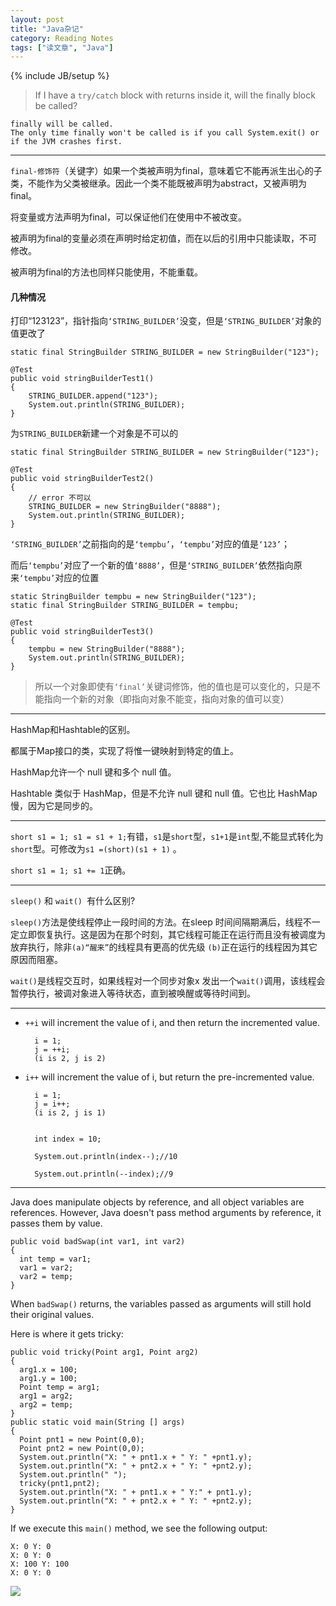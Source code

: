 ```yaml
---
layout: post
title: "Java杂记"
category: Reading Notes
tags: ["读文章", "Java"]
---
```

{% include JB/setup %}


> If I have a `try/catch` block with returns inside it, will the finally block be called?

	finally will be called.
	The only time finally won't be called is if you call System.exit() or if the JVM crashes first.


****

`final-修饰符`（关键字）如果一个类被声明为final，意味着它不能再派生出心的子类，不能作为父类被继承。因此一个类不能既被声明为abstract，又被声明为final。

将变量或方法声明为final，可以保证他们在使用中不被改变。

被声明为final的变量必须在声明时给定初值，而在以后的引用中只能读取，不可修改。

被声明为final的方法也同样只能使用，不能重载。

#### 几种情况

打印“123123”，指针指向`‘STRING_BUILDER’`没变，但是`‘STRING_BUILDER’`对象的值更改了

	static final StringBuilder STRING_BUILDER = new StringBuilder("123");
	
	@Test
    public void stringBuilderTest1()
    {
        STRING_BUILDER.append("123");
        System.out.println(STRING_BUILDER);
    }
	
为`STRING_BUILDER`新建一个对象是不可以的	
	
    static final StringBuilder STRING_BUILDER = new StringBuilder("123");
    
    @Test
    public void stringBuilderTest2()
    {
    	// error 不可以
        STRING_BUILDER = new StringBuilder("8888");
        System.out.println(STRING_BUILDER);
    }
    
`‘STRING_BUILDER’`之前指向的是`‘tempbu’`，`‘tempbu’`对应的值是`‘123’`；

而后`‘tempbu’`对应了一个新的值`‘8888’`，但是`‘STRING_BUILDER’`依然指向原来`‘tempbu’`对应的位置
    
	static StringBuilder tempbu = new StringBuilder("123");
    static final StringBuilder STRING_BUILDER = tempbu;
    
    @Test
    public void stringBuilderTest3()
    {
        tempbu = new StringBuilder("8888");
        System.out.println(STRING_BUILDER);
    }
    
> 所以一个对象即使有`‘final’`关键词修饰，他的值也是可以变化的，只是不能指向一个新的对象（即指向对象不能变，指向对象的值可以变）
	

****

HashMap和Hashtable的区别。 

都属于Map接口的类，实现了将惟一键映射到特定的值上。 

HashMap允许一个 null 键和多个 null 值。 

Hashtable 类似于 HashMap，但是不允许 null 键和 null 值。它也比 HashMap 慢，因为它是同步的。 

****

`short s1 = 1; s1 = s1 + 1;`有错，`s1`是`short`型，`s1+1`是`int`型,不能显式转化为`short`型。可修改为`s1 =(short)(s1 + 1)` 。

`short s1 = 1; s1 += 1`正确。 

****

`sleep()` 和 `wait() `有什么区别? 
 
`sleep()`方法是使线程停止一段时间的方法。在sleep 时间间隔期满后，线程不一定立即恢复执行。这是因为在那个时刻，其它线程可能正在运行而且没有被调度为放弃执行，除非`(a)“醒来”`的线程具有更高的优先级 
`(b)`正在运行的线程因为其它原因而阻塞。 

`wait()`是线程交互时，如果线程对一个同步对象x 发出一个`wait()`调用，该线程会暂停执行，被调对象进入等待状态，直到被唤醒或等待时间到。

****

- `++i` will increment the value of i, and then return the incremented value.

        i = 1;
        j = ++i;
        (i is 2, j is 2)

- `i++` will increment the value of i, but return the pre-incremented value.

        i = 1;
        j = i++;
        (i is 2, j is 1) 


	    int index = 10;
	
	    System.out.println(index--);//10
	
	    System.out.println(--index);//9

****

Java does manipulate objects by reference, and all object variables are references. However, Java doesn't pass method arguments by reference, it passes them by value.

    public void badSwap(int var1, int var2)
    {
      int temp = var1;
      var1 = var2;
      var2 = temp;
    }

When `badSwap()` returns, the variables passed as arguments will still hold their original values.

Here is where it gets tricky:

    public void tricky(Point arg1, Point arg2)
    {
      arg1.x = 100;
      arg1.y = 100;
      Point temp = arg1;
      arg1 = arg2;
      arg2 = temp;
    }
    public static void main(String [] args)
    {
      Point pnt1 = new Point(0,0);
      Point pnt2 = new Point(0,0);
      System.out.println("X: " + pnt1.x + " Y: " +pnt1.y); 
      System.out.println("X: " + pnt2.x + " Y: " +pnt2.y);
      System.out.println(" ");
      tricky(pnt1,pnt2);
      System.out.println("X: " + pnt1.x + " Y:" + pnt1.y); 
      System.out.println("X: " + pnt2.x + " Y: " +pnt2.y);  
    }

If we execute this `main()` method, we see the following output:

    X: 0 Y: 0
    X: 0 Y: 0
    X: 100 Y: 100
    X: 0 Y: 0

![](img/Java杂记1.gif)